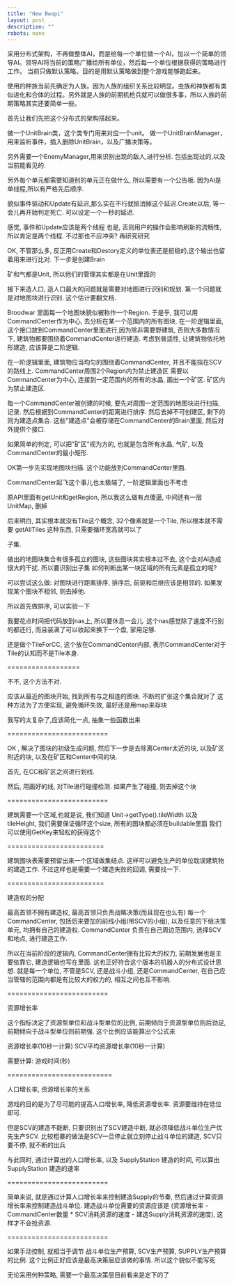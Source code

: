 ```yaml
---
title: "New Bwapi"
layout: post
description: ""
robots: none
---
```


采用分布式架构，不再做整体AI，而是给每一个单位做一个AI，加以一个简单的领导AI。领导AI将当前的策略广播给所有单位，然后每一个单位根据获得的策略进行工作。
当前只做默认策略。目的是用默认策略做到整个游戏能够跑起来。

使用的种族当前先确定为人族。因为人族的组织关系比较明显。虫族和神族都有类似进化和合体的过程。另外就是人族的前期机枪兵就可以做很多事，所以人族的前期策略其实还要简单一些。

首先让我们先把这个分布式的架构搭起来。

做一个UnitBrain类，这个类专门用来对应一个unit。
做一个UnitBrainManager，用来监听事件，插入删除UnitBrain，以及广播决策等。

另外需要一个EnemyManager,用来识别出现的敌人,进行分析. 包括出现过的,以及当前能看见的.

另外每个单元都需要知道别的单元正在做什么, 所以需要有一个公告板. 因为AI是单线程,所以有严格先后顺序.

貌似事件驱动和Update有延迟,那么实在不行就抵消掉这个延迟.Create以后, 等一会儿再开始判定死亡. 可以设定一个一秒的延迟.

感觉, 事件和Update应该是两个线程
也是, 否则用户的操作会影响刷新的流畅性,所以肯定是两个线程. 不过那也不应冲突? 再研究研究

OK, 不管那么多, 反正用Create和Destory定义的单位表还是挺稳的,这个输出也留着用来进行比对. 下一步是创建Brain

矿和气都是Unit, 所以他们的管理其实都是在Unit里面的

接下来造人口, 造人口最大的问题就是需要对地图进行识别和规划. 
第一个问题就是对地图块进行识别. 这个估计要翻文档.

Broodwar 里面每一个地图块貌似被称作一个Region. 于是乎, 我可以用 CommandCenter作为中心, 去分析在某一个范围内的所有图块.
在一阶逻辑里面, 这个接口放到CommandCenter里面进行,因为除非需要野建筑, 否则大多数情况下, 建筑物都要围绕着CommandCenter进行建造. 
考虑到普适性, 让建筑物依托地形建造, 应该算是二阶逻辑. 

在一阶逻辑里面, 建筑物应当均匀的围绕着CommandCenter, 并且不能挡在SCV的路线上. CommandCenter周围2个Region内为禁止建造区
需要以CommandCenter为中心, 连接到一定范围内的所有的水晶, 画出一个矿区. 矿区内为禁止建造区.

每一个CommandCenter被创建的时候, 要先对周围一定范围的地图块进行扫描, 记录. 然后根据到CommandCenter的距离进行排序.
然后去掉不可创建区, 剩下的则为建造点集合. 这些"建造点"会被存储在CommandCenter的Brain里面, 然后对外提供个接口.

如果简单的判定, 可以把"矿区"视为方的, 也就是包含所有水晶, 气矿, 以及CommandCenter的最小矩形.

OK第一步先实现地图块扫描. 这个功能放到CommandCenter里面. 

CommandCenter起飞这个事儿也太极端了, 一阶逻辑里面也不考虑

原API里面有getUnit和getRegion, 所以我这么做有点傻逼, 中间还有一层UnitMap, 删掉

后来明白, 其实根本就没有Tile这个概念, 32个像素就是一个Tile, 所以根本就不需要 getAllTiles 这种东西, 只需要循环宽高就可以了

子集.

做出的地图块集合有很多孤立的图块, 这些图块其实根本过不去, 这个会对AI造成很大的干扰. 所以要识别出子集
如何判断出某一块区域的所有元素是孤立的呢?

可以尝试这么做: 对图块进行距离排序, 排序后, 前驱和后继应该是相邻的. 如果发现某个图块不相邻, 则去掉他.

所以首先做排序, 可以实验一下

我要花点时间把代码放到nas上, 所以要休息一会儿. 这个nas感觉除了速度不行别的都还行, 而且装满了可以收起来换下一个盘, 家用足够.

还是做个TileForCC, 这个放在CommandCenter内部, 表示CommandCenter对于Tile的认知而不是Tile本身.

==================

不不, 这个方法不对.

应该从最近的图块开始, 找到所有与之相连的图块. 不断的扩张这个集合就对了
这种方法为了方便实现, 避免循环失效, 最好还是用map来存块

我写的太复杂了,应该简化一点, 抽象一些函数出来

=========================

OK , 解决了图块的初级生成问题, 然后下一步是去除离Center太近的块, 以及矿区附近的块, 以及在矿区和Center中间的块.

首先, 在CC和矿区之间进行划线.

然后, 用画好的线, 对Tile进行碰撞检测. 如果产生了碰撞, 则去掉这个块

=========================

建筑需要一个区域,也就是说, 我们知道 Unit->getType().tileWidth 以及 tileHeight, 我们需要保证循环这个size, 所有的图块都必须在buildable里面
我们可以使用GetKey来轻松的获得这个

========================

建筑图块表需要预留出来一个区域做集结点. 这样可以避免生产的单位耽误建筑物的建造工作.
不过这样也是需要一个建造失败的回调, 需要找一下.

========================

建造权的分配

最高首领不拥有建造权, 最高首领只负责战略决策(而且现在也么有)
每一个CommandCenter, 包括后来要加的前线小组(带SCV的小组), 以及任意的下级决策单元, 均拥有自己的建造权.
CommandCenter 负责在自己周边范围内, 选择SCV和地点, 进行建造工作.

所以在当前阶段的逻辑内, CommandCenter拥有比较大的权力, 前期发展也是主要依靠它, 建造逻辑也写在里面.
这也正好符合这个版本的机器人的分布式设计思想. 就是每一个单位, 不管是SCV, 还是战斗小组, 还是CommandCenter, 在自己应当管辖的范围内都是有比较大的权力的, 相互之间也互不影响.

=========================

资源增长率

这个指标决定了资源型单位和战斗型单位的比例, 前期倾向于资源型单位则后劲足, 前期倾向于战斗型单位则前期强. 这个比例应该能算出个公式来

资源增长率(10秒一计算)
SCV平均资源增长率(10秒一计算)

需要计算: 游戏时间(秒)

==========================

人口增长率, 资源增长率的关系

游戏的目的是为了尽可能的提高人口增长率, 降低资源增长率. 资源要维持在低位即可.

但是SCV的建造不能断, 只要识别出了SCV建造中断, 就必须降低战斗单位生产优先生产SCV. 比较粗暴的做法是SCV一旦停止就立刻停止战斗单位的建造, SCV只要不停, 就不断的出兵

与此同时, 通过计算出的人口增长率, 以及 SupplyStation 建造的时间, 可以算出SupplyStation 建造的速率

=========================

简单来说, 就是通过计算人口增长率来控制建造Supply的节奏, 然后通过计算资源增长率来控制建造战斗单位.
建造战斗单位需要的资源应该是 (资源增长率 - CommandCenter数量 * SCV消耗资源的速度 - 建造Supply消耗资源的速度), 这样才不会抢资源.

=========================

如果手动控制, 就相当于调节 战斗单位生产预算, SCV生产预算, SUPPLY生产预算的比例. 这个比例正好应该是最高决策层应该做的事情. 所以这个貌似不能写死

无论采用何种策略, 需要一个最高决策层目前看来是定下的了
